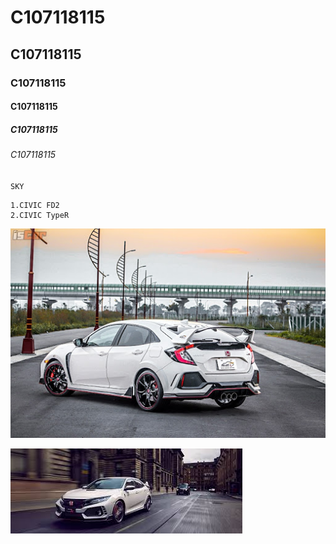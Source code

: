 # C107118115
## C107118115
### C107118115
#### C107118115
##### C107118115
###### C107118115


`SKY`

```SKY
1.CIVIC FD2
2.CIVIC TypeR

```

![Honda](TypeR.jpg "Honda")

[![Everything Is AWESOME](images.jpg)](https://www.youtube.com/watch?v=WbP7Q4LYv7A")
